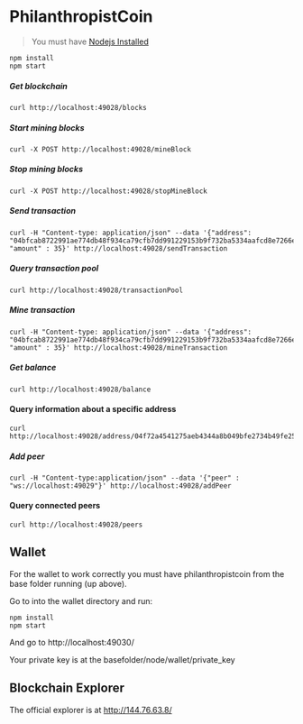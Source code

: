 # PhilanthropistCoin

> You must have [Nodejs Installed](https://nodejs.org/en/download/)

```
npm install
npm start
```

##### Get blockchain
```
curl http://localhost:49028/blocks
```

##### Start mining blocks
```
curl -X POST http://localhost:49028/mineBlock
``` 

##### Stop mining blocks
```
curl -X POST http://localhost:49028/stopMineBlock
``` 

##### Send transaction
```
curl -H "Content-type: application/json" --data '{"address": "04bfcab8722991ae774db48f934ca79cfb7dd991229153b9f732ba5334aafcd8e7266e47076996b55a14bf9913ee3145ce0cfc1372ada8ada74bd287450313534b", "amount" : 35}' http://localhost:49028/sendTransaction
```

##### Query transaction pool
```
curl http://localhost:49028/transactionPool
```

##### Mine transaction
```
curl -H "Content-type: application/json" --data '{"address": "04bfcab8722991ae774db48f934ca79cfb7dd991229153b9f732ba5334aafcd8e7266e47076996b55a14bf9913ee3145ce0cfc1372ada8ada74bd287450313534b", "amount" : 35}' http://localhost:49028/mineTransaction
```

##### Get balance
```
curl http://localhost:49028/balance
```

#### Query information about a specific address
```
curl http://localhost:49028/address/04f72a4541275aeb4344a8b049bfe2734b49fe25c08d56918f033507b96a61f9e3c330c4fcd46d0854a712dc878b9c280abe90c788c47497e06df78b25bf60ae64
```

##### Add peer
```
curl -H "Content-type:application/json" --data '{"peer" : "ws://localhost:49029"}' http://localhost:49028/addPeer
```
#### Query connected peers
```
curl http://localhost:49028/peers
```

## Wallet
For the wallet to work correctly you must have philanthropistcoin from the base folder running (up above).

Go to into the wallet directory and run:

```
npm install
npm start
```

And go to http://localhost:49030/

Your private key is at the basefolder/node/wallet/private_key

## Blockchain Explorer

The official explorer is at http://144.76.63.8/